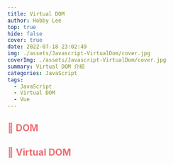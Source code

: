 ```yaml
---
title: Virtual DOM
author: Hobby Lee
top: true
hide: false
cover: true
date: 2022-07-18 23:02:49
img: ./assets/Javascript-VirtualDom/cover.jpg
coverImg: ./assets/Javascript-VirtualDom/cover.jpg
summary: Virtual DOM 介紹
categories: JavaScript
tags: 
  - JavaScript
  - Virtual DOM
  - Vue
---
```


## <font color=#ee6e73> :herb: DOM</font>

## <font color=#ee6e73> :herb: Virtual DOM</font>